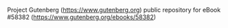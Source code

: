 Project Gutenberg (https://www.gutenberg.org) public repository for
eBook #58382 (https://www.gutenberg.org/ebooks/58382)
